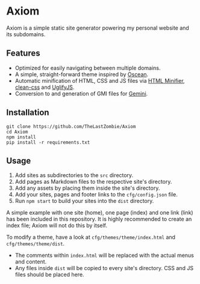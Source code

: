 # Axiom

Axiom is a simple static site generator powering my personal website and its subdomains.

## Features

- Optimized for easily navigating between multiple domains.
- A simple, straight-forward theme inspired by [Oscean](https://wiki.xxiivv.com/site/oscean.html).
- Automatic minification of HTML, CSS and JS files via [HTML Minifier](https://kangax.github.io/html-minifier/), [clean-css](https://jakubpawlowicz.github.io/clean-css/) and [UglifyJS](http://lisperator.net/uglifyjs/).
- Conversion to and generation of GMI files for [Gemini](https://gemini.circumlunar.space/).

## Installation

```
git clone https://github.com/TheLastZombie/Axiom
cd Axiom
npm install
pip install -r requirements.txt
```

## Usage

1. Add sites as subdirectories to the `src` directory.
2. Add pages as Markdown files to the respective site's directory.
3. Add any assets by placing them inside the site's directory.
4. Add your sites, pages and footer links to the `cfg/config.json` file.
5. Run `npm start` to build your sites into the `dist` directory.

A simple example with one site (home), one page (index) and one link (link) has been included in this repository. It is highly recommended to create an index file; Axiom will not do this by itself.

To modify a theme, have a look at `cfg/themes/theme/index.html` and `cfg/themes/theme/dist`.
  - The comments within `index.html` will be replaced with the actual menus and content.
  - Any files inside `dist` will be copied to every site's directory. CSS and JS files should be placed here.
